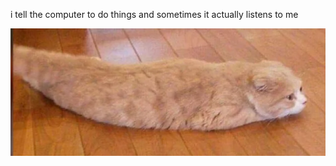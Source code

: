 i tell the computer to do things and sometimes it actually listens to me
<!--START_SECTION:update_image-->
<img src=https://raw.githubusercontent.com/sneakykestrel/sneakykestrel/main/.github/images/theworm.png height="" width="" align=left alt=kitty />
<!--END_SECTION:update_image-->

